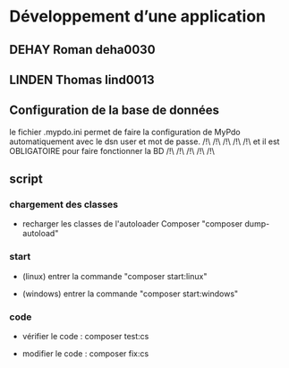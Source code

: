 # Développement d’une application

## DEHAY Roman deha0030

## LINDEN Thomas lind0013

## Configuration de la base de données

le fichier .mypdo.ini permet de faire la configuration de MyPdo
automatiquement avec le dsn user et mot de passe.
/!\ /!\ /!\ /!\ /!\ et il est OBLIGATOIRE pour faire fonctionner la BD /!\ /!\ /!\ /!\ /!\

## script
### chargement des classes

* recharger les classes de l'autoloader Composer "composer dump-autoload"

### start
* (linux) entrer la commande "composer  start:linux"

* (windows) entrer la commande "composer  start:windows"

### code
* vérifier le code : composer test:cs

* modifier le code : composer fix:cs
